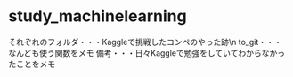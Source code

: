 # study_machinelearning
それぞれのフォルダ・・・Kaggleで挑戦したコンペのやった跡\n
to_git・・・なんども使う関数をメモ
備考・・・日々Kaggleで勉強をしていてわからなかったことをメモ
